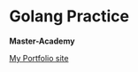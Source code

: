 # Golang Practice

**Master-Academy**

[My Portfolio site](https://shauncuier.github.io/modern_portfolio/)